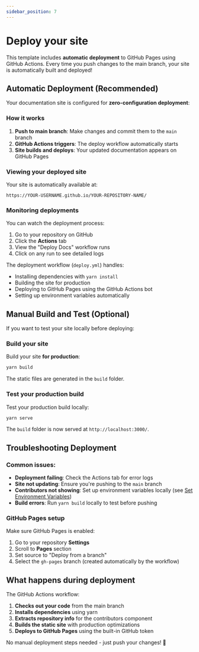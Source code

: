 ```yaml
---
sidebar_position: 7
---
```


# Deploy your site

This template includes **automatic deployment** to GitHub Pages using GitHub Actions. Every time you push changes to the main branch, your site is automatically built and deployed!

## Automatic Deployment (Recommended)

Your documentation site is configured for **zero-configuration deployment**:

### How it works

1. **Push to main branch**: Make changes and commit them to the `main` branch
2. **GitHub Actions triggers**: The deploy workflow automatically starts
3. **Site builds and deploys**: Your updated documentation appears on GitHub Pages

### Viewing your deployed site

Your site is automatically available at:
```
https://YOUR-USERNAME.github.io/YOUR-REPOSITORY-NAME/
```

### Monitoring deployments

You can watch the deployment process:

1. Go to your repository on GitHub
2. Click the **Actions** tab
3. View the "Deploy Docs" workflow runs
4. Click on any run to see detailed logs

The deployment workflow (`deploy.yml`) handles:
- Installing dependencies with `yarn install`
- Building the site for production
- Deploying to GitHub Pages using the GitHub Actions bot
- Setting up environment variables automatically

## Manual Build and Test (Optional)

If you want to test your site locally before deploying:

### Build your site

Build your site **for production**:

```bash
yarn build
```

The static files are generated in the `build` folder.

### Test your production build

Test your production build locally:

```bash
yarn serve
```

The `build` folder is now served at `http://localhost:3000/`.

## Troubleshooting Deployment

### Common issues:

- **Deployment failing**: Check the Actions tab for error logs
- **Site not updating**: Ensure you're pushing to the `main` branch
- **Contributors not showing**: Set up environment variables locally (see [Set Environment Variables](/tutorial/tutorial-basics/set-environment-variables))
- **Build errors**: Run `yarn build` locally to test before pushing

### GitHub Pages setup

Make sure GitHub Pages is enabled:

1. Go to your repository **Settings**
2. Scroll to **Pages** section
3. Set source to "Deploy from a branch"
4. Select the `gh-pages` branch (created automatically by the workflow)

## What happens during deployment

The GitHub Actions workflow:

1. **Checks out your code** from the main branch
2. **Installs dependencies** using yarn
3. **Extracts repository info** for the contributors component
4. **Builds the static site** with production optimizations
5. **Deploys to GitHub Pages** using the built-in GitHub token

No manual deployment steps needed - just push your changes! 🚀
